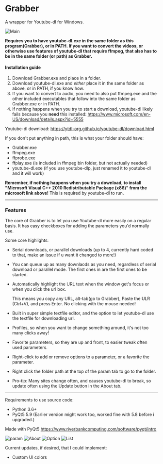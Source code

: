 # Grabber
A wrapper for Youtube-dl for Windows. 

![Main](https://i.imgur.com/Tdd2oHt.png)

**Requires you to have youtube-dl.exe in the same folder as this program(Grabber), or in PATH. 
If you want to convert the videos, or otherwise use features of youtube-dl that require ffmpeg,
that also has to be in the same folder (or path) as Grabber.** 

#### Installation guide

1. Download Grabber.exe and place in a folder.
2. Download youtube-dl.exe and *either* place it in the same folder as above, or in PATH, if you know how. 
3. If you want to convert to audio, you need to also put ffmpeg.exe and the other included executables that follow into the same folder as Grabber.exe or in PATH.
4. If nothing happens when you try to start a download, youtube-dl likely fails because you **need** this installed:
 https://www.microsoft.com/en-US/download/details.aspx?id=5555

Youtube-dl download: 
https://ytdl-org.github.io/youtube-dl/download.html


If you don't put anything in path, this is what your folder should have:
- Grabber.exe
- ffmpeg.exe
- ffprobe.exe
- ffplay.exe (is included in ffmpeg bin folder, but not actually needed)
- youtube-dl.exe (if you use youtube-dlp, just renamed it to youtube-dl and it will work)

**Remember, if nothing happens when you try a download, to install "Microsoft Visual C++ 2010 Redistributable Package (x86)" from the microsoft link above!** This is required by youtube-dl to run.

______

### Features

The core of Grabber is to let you use Youtube-dl more easily on a regular basis. It has easy checkboxes for adding the parameters you'd normally use. 

Some core highlights:
* Serial downloads, or parallel downloads (up to 4, currently hard coded to that, make an issue if u want it changed to more!)
* You can queue up as many downlaods as you need, regardless of serial download or parallel mode. The first ones in are the first ones to be started. 
* Automatically highlight the URL text when the window get's focus or when you click the url box. 
 
  This means you copy any URL, alt-tab(go to Grabber), Paste the ULR (Ctrl+V), and press Enter. No clicking with the mouse needed!
* Built in super simple textfile editor, and the option to let youtube-dl use the textfile for downloading url.
* Profiles, so when you want to change something around, it's not too many clicks away! 
* Favorite parameters, so they are up and front, to easier tweak often used parameters. 
* Right-click to add or remove options to a parameter, or a favorite the parameter.
* Right click the folder path at the top of the param tab to go to the folder.
* Pro-tip: Many sites change often, and causes youtube-dl to break, so update often using the Update button in the About tab. 
 
______

Requirements to use source code:

* Python 3.6+ 
* PyQt5 5.9 (Earlier version might work too, worked fine with 5.8 before i upgraded.) 

Made with PyQt5 https://www.riverbankcomputing.com/software/pyqt/intro


![param](https://i.imgur.com/4jFwhFe.png) ![About](https://i.imgur.com/52Fy75J.png) 
![Option](https://i.imgur.com/ceYwgyS.png) ![List](https://i.imgur.com/L0PL5OH.png)


Current updates, if desired, that I could implement:
* Custom UI colors


